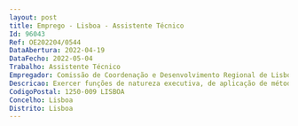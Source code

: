 ```yaml
--- 
layout: post
title: Emprego - Lisboa - Assistente Técnico
Id: 96043
Ref: OE202204/0544
DataAbertura: 2022-04-19
DataFecho: 2022-05-04
Trabalho: Assistente Técnico
Empregador: Comissão de Coordenação e Desenvolvimento Regional de Lisboa e Vale do Tejo
Descricao: Exercer funções de natureza executiva, de aplicação de métodos e processos, com base em diretivas bem definidas e instruções gerais, de grau médio de complexidade, designadamente •	Assegurar a receção, triagem, classificação, digitalização, registo, encaminhamento e distribuição de toda a documentação recebida e expedida  •	Garantir o atendimento, informação e apoio aos utentes da CCDR LVT.
CodigoPostal: 1250-009 LISBOA
Concelho: Lisboa
Distrito: Lisboa
--- 
```

